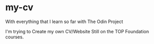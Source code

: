 # my-cv
With everything that I learn so far with The Odin Project

I'm trying to Create my own CV/Website
Still on the TOP Foundation courses.
